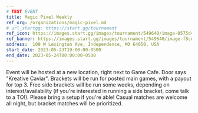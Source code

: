 ```yaml
---
# TEST EVENT
title: Magic Pixel Weekly
ref_org: /organizations/magic-pixel.md
# url_startgg: https://start.gg/tournament
ref_icon: https://images.start.gg/images/tournament/549640/image-0575d4021ce125beefcfaf7b0998087b.png?ehk=%2F0dtM6T0PFQogR%2Fzwp2T8Fx5oRHlMWJ5q%2BdfHwn4068%3D&ehkOptimized=FhJt9E2lHRd5rfW1cgn9NrWZHgaqxrsIojx8WOIGlXI%3D
ref_banner: https://images.start.gg/images/tournament/549640/image-f8cedeef17b8a77b39d19d470dd7a936.png?ehk=HyMONy3HK3j7N9oT2FxE7LJeQYx5a4c1783CE8i3CwM%3D&ehkOptimized=ZvqVgskgkvGmskZanCK55gMJCSG91rZhuonlgdI1xXs%3D
address:  109 W Lexington Ave, Independence, MO 64050, USA 
start_date: 2023-05-23T19:00:00-0500 
end_date: 2023-05-24T00:00:00-0500
---
```


Event will be hosted at a new location, right next to Game Cafe. Door says "Kreative Caviar".
Brackets will be run for posted main games, with a payout for top 3. Free side brackets will be run some weeks, depending on interest/availability (if you're interested in running a side bracket, come talk to a TO!).
Please bring a setup if you're able! Casual matches are welcome all night, but bracket matches will be prioritized.
